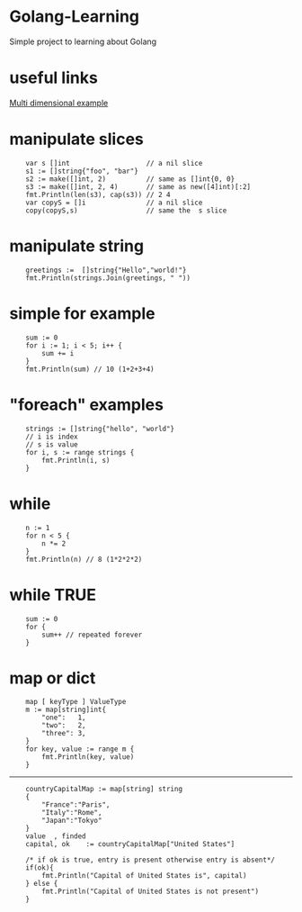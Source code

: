 # Golang-Learning
Simple project to learning about Golang

# useful links

[ Multi dimensional example ](https://www.tutorialspoint.com/go/index.htm)

# manipulate slices

```
    var s []int                   // a nil slice
    s1 := []string{"foo", "bar"}
    s2 := make([]int, 2)          // same as []int{0, 0}
    s3 := make([]int, 2, 4)       // same as new([4]int)[:2]
    fmt.Println(len(s3), cap(s3)) // 2 4
    var copyS = []i               // a nil slice
    copy(copyS,s)                 // same the  s slice
```

# manipulate string

```
    greetings :=  []string{"Hello","world!"}
    fmt.Println(strings.Join(greetings, " "))
```

# simple for example

```
    sum := 0
    for i := 1; i < 5; i++ {
        sum += i
    }
    fmt.Println(sum) // 10 (1+2+3+4)
```

# "foreach" examples

```
    strings := []string{"hello", "world"}
    // i is index
    // s is value
    for i, s := range strings {
        fmt.Println(i, s)
    }
```

# while

```
    n := 1
    for n < 5 {
        n *= 2
    }
    fmt.Println(n) // 8 (1*2*2*2)
```

# while TRUE

```
    sum := 0
    for {
        sum++ // repeated forever
    }
```

# map or dict

```
    map [ keyType ] ValueType
    m := map[string]int{
        "one":   1,
        "two":   2,
        "three": 3,
    }
    for key, value := range m {
        fmt.Println(key, value)
    }
```
---
```
    countryCapitalMap := map[string] string 
    {
        "France":"Paris",
        "Italy":"Rome",
        "Japan":"Tokyo"
    }
    value  , finded
    capital, ok    := countryCapitalMap["United States"]

    /* if ok is true, entry is present otherwise entry is absent*/
    if(ok){
        fmt.Println("Capital of United States is", capital)  
    } else {
        fmt.Println("Capital of United States is not present") 
    }
```
